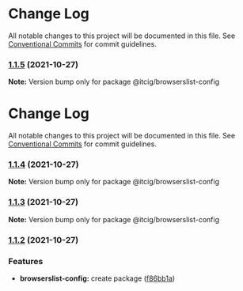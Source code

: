 # Change Log

All notable changes to this project will be documented in this file. See
[Conventional Commits](https://conventionalcommits.org) for commit guidelines.

### [1.1.5](https://github.com/itcig/itcig/compare/@itcig/browserslist-config@1.1.4...@itcig/browserslist-config@1.1.5) (2021-10-27)

**Note:** Version bump only for package @itcig/browserslist-config

# Change Log

All notable changes to this project will be documented in this file. See
[Conventional Commits](https://conventionalcommits.org) for commit guidelines.

### [1.1.4](https://github.com/itcig/itcig/compare/@itcig/browserslist-config@1.1.3...@itcig/browserslist-config@1.1.4) (2021-10-27)

**Note:** Version bump only for package @itcig/browserslist-config

### [1.1.3](https://github.com/itcig/itcig/compare/@itcig/browserslist-config@1.1.2...@itcig/browserslist-config@1.1.3) (2021-10-27)

**Note:** Version bump only for package @itcig/browserslist-config

### [1.1.2](https://github.com/itcig/itcig/compare/@itcig/browserslist-config@1.1.2...@itcig/browserslist-config@1.1.2) (2021-10-27)

### Features

- **browserslist-config:** create package
  ([f86bb1a](https://github.com/itcig/itcig/commit/f86bb1aaecf83e91a044dec722b4252f59214a20))
